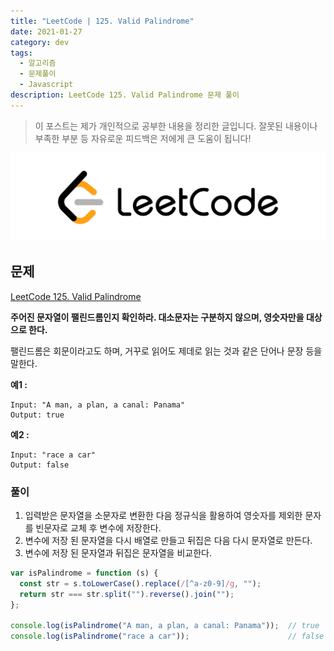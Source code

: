 ```yaml
---
title: "LeetCode | 125. Valid Palindrome"
date: 2021-01-27
category: dev
tags:
  - 알고리즘
  - 문제풀이
  - Javascript
description: LeetCode 125. Valid Palindrome 문제 풀이
---
```


> 이 포스트는 제가 개인적으로 공부한 내용을 정리한 글입니다. 잘못된 내용이나 부족한 부분 등 자유로운 피드백은 저에게 큰 도움이 됩니다!

![LeetCode logo image](../../../assets/leetcode.svg)

## 문제

[LeetCode 125. Valid Palindrome](https://leetcode.com/problems/valid-palindrome/)

**주어진 문자열이 팰린드롬인지 확인하라. 대소문자는 구분하지 않으며, 영숫자만을 대상으로 한다.**

팰린드롬은 회문이라고도 하며, 거꾸로 읽어도 제데로 읽는 것과 같은 단어나 문장 등을 말한다.

**예1 :**

```
Input: "A man, a plan, a canal: Panama"
Output: true
```

**예2 :**

```
Input: "race a car"
Output: false
```

### 풀이

1. 입력받은 문자열을 소문자로 변환한 다음 정규식을 활용하여 영숫자를 제외한 문자를 빈문자로 교체 후 변수에 저장한다.
2. 변수에 저장 된 문자열을 다시 배열로 만들고 뒤집은 다음 다시 문자열로 만든다.
3. 변수에 저장 된 문자열과 뒤집은 문자열을 비교한다.

```js
var isPalindrome = function (s) {
  const str = s.toLowerCase().replace(/[^a-z0-9]/g, "");
  return str === str.split("").reverse().join("");
};

console.log(isPalindrome("A man, a plan, a canal: Panama"));  // true
console.log(isPalindrome("race a car"));                      // false
```
